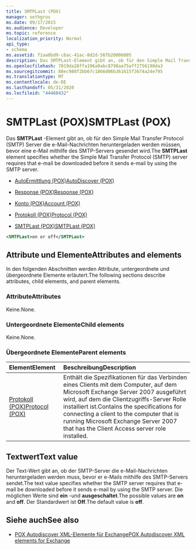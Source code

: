 ```yaml
---
title: SMTPLast (POX)
manager: sethgros
ms.date: 09/17/2015
ms.audience: Developer
ms.topic: reference
localization_priority: Normal
api_type:
- schema
ms.assetid: f1aa8bd9-c6ac-41ac-8d2d-56fb20006005
description: Das SMTPLast-Element gibt an, ob für den Simple Mail Transfer Protocol (SMTP) Server die e-Mail-Nachrichten heruntergeladen werden müssen, bevor eine e-Mail mithilfe des SMTP-Servers gesendet wird.
ms.openlocfilehash: 7019da28ffa196a9abc8798aa75aff2756198da3
ms.sourcegitcommit: 88ec988f2bb67c1866d06b361615f3674a24e795
ms.translationtype: MT
ms.contentlocale: de-DE
ms.lasthandoff: 05/31/2020
ms.locfileid: "44468432"
---
```

# <a name="smtplast-pox"></a><span data-ttu-id="b5e2c-103">SMTPLast (POX)</span><span class="sxs-lookup"><span data-stu-id="b5e2c-103">SMTPLast (POX)</span></span>

<span data-ttu-id="b5e2c-104">Das **SMTPLast** -Element gibt an, ob für den Simple Mail Transfer Protocol (SMTP) Server die e-Mail-Nachrichten heruntergeladen werden müssen, bevor eine e-Mail mithilfe des SMTP-Servers gesendet wird.</span><span class="sxs-lookup"><span data-stu-id="b5e2c-104">The **SMTPLast** element specifies whether the Simple Mail Transfer Protocol (SMTP) server requires that e-mail be downloaded before it sends e-mail by using the SMTP server.</span></span> 
  
- [<span data-ttu-id="b5e2c-105">AutoErmittlung (POX)</span><span class="sxs-lookup"><span data-stu-id="b5e2c-105">AutoDiscover (POX)</span></span>](autodiscover-pox.md)
  
- [<span data-ttu-id="b5e2c-106">Response (POX)</span><span class="sxs-lookup"><span data-stu-id="b5e2c-106">Response (POX)</span></span>](response-pox.md)
  
- [<span data-ttu-id="b5e2c-107">Konto (POX)</span><span class="sxs-lookup"><span data-stu-id="b5e2c-107">Account (POX)</span></span>](account-pox.md)
  
- [<span data-ttu-id="b5e2c-108">Protokoll (POX)</span><span class="sxs-lookup"><span data-stu-id="b5e2c-108">Protocol (POX)</span></span>](protocol-pox.md)
  
- [<span data-ttu-id="b5e2c-109">SMTPLast (POX)</span><span class="sxs-lookup"><span data-stu-id="b5e2c-109">SMTPLast (POX)</span></span>](smtplast-pox.md)
  
```xml
<SMTPLast>on or off</SMTPLast>
```

## <a name="attributes-and-elements"></a><span data-ttu-id="b5e2c-110">Attribute und Elemente</span><span class="sxs-lookup"><span data-stu-id="b5e2c-110">Attributes and elements</span></span>

<span data-ttu-id="b5e2c-111">In den folgenden Abschnitten werden Attribute, untergeordnete und übergeordnete Elemente erläutert.</span><span class="sxs-lookup"><span data-stu-id="b5e2c-111">The following sections describe attributes, child elements, and parent elements.</span></span>
  
### <a name="attributes"></a><span data-ttu-id="b5e2c-112">Attribute</span><span class="sxs-lookup"><span data-stu-id="b5e2c-112">Attributes</span></span>

<span data-ttu-id="b5e2c-113">Keine.</span><span class="sxs-lookup"><span data-stu-id="b5e2c-113">None.</span></span>
  
### <a name="child-elements"></a><span data-ttu-id="b5e2c-114">Untergeordnete Elemente</span><span class="sxs-lookup"><span data-stu-id="b5e2c-114">Child elements</span></span>

<span data-ttu-id="b5e2c-115">Keine.</span><span class="sxs-lookup"><span data-stu-id="b5e2c-115">None.</span></span>
  
### <a name="parent-elements"></a><span data-ttu-id="b5e2c-116">Übergeordnete Elemente</span><span class="sxs-lookup"><span data-stu-id="b5e2c-116">Parent elements</span></span>

|<span data-ttu-id="b5e2c-117">**Element**</span><span class="sxs-lookup"><span data-stu-id="b5e2c-117">**Element**</span></span>|<span data-ttu-id="b5e2c-118">**Beschreibung**</span><span class="sxs-lookup"><span data-stu-id="b5e2c-118">**Description**</span></span>|
|:-----|:-----|
|[<span data-ttu-id="b5e2c-119">Protokoll (POX)</span><span class="sxs-lookup"><span data-stu-id="b5e2c-119">Protocol (POX)</span></span>](protocol-pox.md) <br/> |<span data-ttu-id="b5e2c-120">Enthält die Spezifikationen für das Verbinden eines Clients mit dem Computer, auf dem Microsoft Exchange Server 2007 ausgeführt wird, auf dem die Clientzugriffs-Server Rolle installiert ist.</span><span class="sxs-lookup"><span data-stu-id="b5e2c-120">Contains the specifications for connecting a client to the computer that is running Microsoft Exchange Server 2007 that has the Client Access server role installed.</span></span>  <br/> |
   
## <a name="text-value"></a><span data-ttu-id="b5e2c-121">Textwert</span><span class="sxs-lookup"><span data-stu-id="b5e2c-121">Text value</span></span>

<span data-ttu-id="b5e2c-122">Der Text-Wert gibt an, ob der SMTP-Server die e-Mail-Nachrichten heruntergeladen werden muss, bevor er e-Mails mithilfe des SMTP-Servers sendet.</span><span class="sxs-lookup"><span data-stu-id="b5e2c-122">The text value specifies whether the SMTP server requires that e-mail be downloaded before it sends e-mail by using the SMTP server.</span></span> <span data-ttu-id="b5e2c-123">Die möglichen Werte sind **ein** -und **ausgeschaltet**.</span><span class="sxs-lookup"><span data-stu-id="b5e2c-123">The possible values are **on** and **off**.</span></span> <span data-ttu-id="b5e2c-124">Der Standardwert ist **Off**.</span><span class="sxs-lookup"><span data-stu-id="b5e2c-124">The default value is **off**.</span></span>
  
## <a name="see-also"></a><span data-ttu-id="b5e2c-125">Siehe auch</span><span class="sxs-lookup"><span data-stu-id="b5e2c-125">See also</span></span>

- [<span data-ttu-id="b5e2c-126">POX Autodiscover XML-Elemente für Exchange</span><span class="sxs-lookup"><span data-stu-id="b5e2c-126">POX Autodiscover XML elements for Exchange</span></span>](pox-autodiscover-xml-elements-for-exchange.md)

